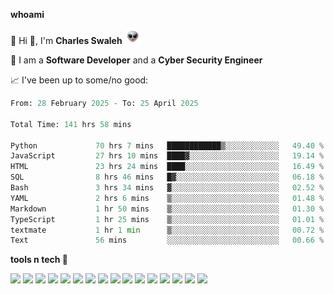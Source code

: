 **whoami**

🤪 Hi 👋, I'm **Charles Swaleh** <img src="alien.gif" height="25px">

🤖 I am a **Software Developer** and a **Cyber Security Engineer**

📈 I've been up to some/no good:

<!--START_SECTION:waka-->

```python
From: 28 February 2025 - To: 25 April 2025

Total Time: 141 hrs 58 mins

Python             70 hrs 7 mins   ████████████▒░░░░░░░░░░░░   49.40 %
JavaScript         27 hrs 10 mins  ████▓░░░░░░░░░░░░░░░░░░░░   19.14 %
HTML               23 hrs 24 mins  ████░░░░░░░░░░░░░░░░░░░░░   16.49 %
SQL                8 hrs 46 mins   █▓░░░░░░░░░░░░░░░░░░░░░░░   06.18 %
Bash               3 hrs 34 mins   ▓░░░░░░░░░░░░░░░░░░░░░░░░   02.52 %
YAML               2 hrs 6 mins    ▒░░░░░░░░░░░░░░░░░░░░░░░░   01.48 %
Markdown           1 hr 50 mins    ▒░░░░░░░░░░░░░░░░░░░░░░░░   01.30 %
TypeScript         1 hr 25 mins    ▒░░░░░░░░░░░░░░░░░░░░░░░░   01.01 %
textmate           1 hr 1 min      ▒░░░░░░░░░░░░░░░░░░░░░░░░   00.72 %
Text               56 mins         ░░░░░░░░░░░░░░░░░░░░░░░░░   00.66 %
```

<!--END_SECTION:waka-->


**tools n tech 🔭**

![](https://img.shields.io/badge/OS-Linux-informational?style=flat&logo=linux&logoColor=white&color=800020)
![](https://img.shields.io/badge/Code-JavaScript-informational?style=flat&logo=javascript&logoColor=white&color=800020)
![](https://img.shields.io/badge/Code-Python-informational?style=flat&logo=python&logoColor=white&color=800020)
![](https://img.shields.io/badge/Code-C-informational?style=flat&logo=c&logoColor=white&color=800020)
![](https://img.shields.io/badge/Code-Ruby-informational?style=flat&logo=ruby&logoColor=white&color=800020)
![](https://img.shields.io/badge/Code-Go-informational?style=flat&logo=go&logoColor=white&color=800020)
![](https://img.shields.io/badge/Framework-React-informational?style=flat&logo=react&logoColor=white&color=800020)
![](https://img.shields.io/badge/Framework-Django-informational?style=flat&logo=django&logoColor=white&color=800020)
![](https://img.shields.io/badge/Framework-Flask-informational?style=flat&logo=flask&logoColor=white&color=800020)
![](https://img.shields.io/badge/Framework-Rails-informational?style=flat&logo=Ruby&logoColor=white&color=800020)
![](https://img.shields.io/badge/Shell-Bash-informational?style=flat&logo=gnu-bash&logoColor=white&color=800020)
![](https://img.shields.io/badge/DB-PostgreSQL-informational?style=flat&logo=postgresql&logoColor=white&color=800020)
![](https://img.shields.io/badge/DB-MySQL-informational?style=flat&logo=mysql&logoColor=white&color=800020)
![](https://img.shields.io/badge/CI/CD-Docker-informational?style=flat&logo=docker&logoColor=white&color=800020)
![](https://img.shields.io/badge/CI/CD-Kubernetes-informational?style=flat&logo=kubernetes&logoColor=white&color=800020)
![](https://img.shields.io/badge/CI/CD-Jenkins-informational?style=flat&logo=jenkins&logoColor=white&color=800020)

<!-- **stats 🔭**

[![Charles's GitHub stats](https://github-readme-stats.vercel.app/api?username=mashm3ll0w&count_private=true&show_icons=true&theme=maroongold&include_all_commits=true)](https://github.com/anuraghazra/github-readme-stats)             [![Top Langs](https://github-readme-stats.vercel.app/api/top-langs/?username=mashm3ll0w&layout=compact&theme=maroongold&langs_count=6)](https://github.com/anuraghazra/github-readme-stats) -->

